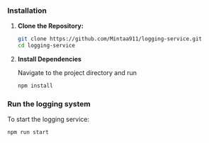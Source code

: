 ### Installation

1. **Clone the Repository:**

   ```bash
   git clone https://github.com/Mintaa911/logging-service.git
   cd logging-service

2. **Install Dependencies**

    Navigate to the project directory and run

    ```bash
    npm install
    ```
### Run the logging system

To start the logging service:

  ```bash
  npm run start
